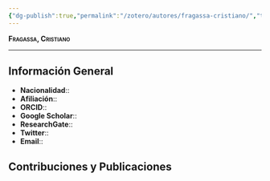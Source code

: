```yaml
---
{"dg-publish":true,"permalink":"/zotero/autores/fragassa-cristiano/","tags":["#autor","#researcher"]}
---
```



<span style="font-variant:small-caps; font-weight: bold;"> Fragassa, Cristiano </span>

---


## Información General

- **Nacionalidad**:: 
- **Afiliación**:: 
- **ORCID**:: 
- **Google Scholar**:: 
- **ResearchGate**:: 
- **Twitter**:: 
- **Email**::
  
## Contribuciones y Publicaciones






